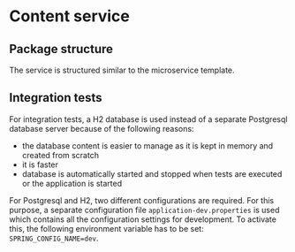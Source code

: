 # Content service

## Package structure

The service is structured similar to the microservice template.

## Integration tests

For integration tests, a H2 database is used instead of a separate Postgresql database server because of the following reasons:

- the database content is easier to manage as it is kept in memory and created from scratch
- it is faster
- database is automatically started and stopped when tests are executed or the application is started

For Postgresql and H2, two different configurations are required. 
For this purpose, a separate configuration file `application-dev.properties` is used which contains all the configuration
settings for development. To activate this, the following environment variable has to be set: `SPRING_CONFIG_NAME=dev`.